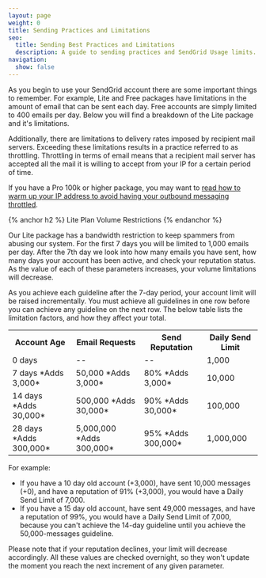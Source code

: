 ```yaml
---
layout: page
weight: 0
title: Sending Practices and Limitations
seo:
  title: Sending Best Practices and Limitations
  description: A guide to sending practices and SendGrid Usage limits. Learn how to best use SendGrid today.
navigation:
  show: false
---
```


As you begin to use your SendGrid account there are some important things to remember. For example, Lite and Free packages have limitations in the amount of email that can be sent each day. Free accounts are simply limited to 400 emails per day. Below you will find a breakdown of the Lite package and it's limitations.

Additionally, there are limitations to delivery rates imposed by recipient mail servers. Exceeding these limitations results in a practice referred to as throttling. Throttling in terms of email means that a recipient mail server has accepted all the mail it is willing to accept from your IP for a certain period of time.

If you have a Pro 100k or higher package, you may want to [read how to warm up your IP address to avoid having your outbound messaging throttled]({{root_url}}/User_Guide/Setting_Up_Your_Server/warming_up_ips.html).

{% anchor h2 %}
Lite Plan Volume Restrictions
{% endanchor %}

Our Lite package has a bandwidth restriction to keep spammers from abusing our system. For the first 7 days you will be limited to 1,000 emails per day. After the 7th day we look into how many emails you have sent, how many days your account has been active, and check your reputation status. As the value of each of these parameters increases, your volume limitations will decrease.

As you achieve each guideline after the 7-day period, your account limit will be raised incrementally. You must achieve all guidelines in one row before you can achieve any guideline on the next row. The below table lists the limitation factors, and how they affect your total.

<table class="table table-bordered table-striped">
   <tbody>
      <tr>
         <th>Account Age</th>
         <th>Email Requests</th>
         <th>Send Reputation</th>
         <th>Daily Send Limit</th>
      </tr>
      <tr>
         <td>0 days</td>
         <td>--</td>
         <td>--</td>
         <td>1,000</td>
      </tr>
      <tr>
         <td>7 days *Adds 3,000*</td>
         <td>50,000 *Adds 3,000*</td>
         <td>80% *Adds 3,000*</td>
         <td>10,000</td>
      </tr>
      <tr>
         <td>14 days *Adds 30,000*</td>
         <td>500,000 *Adds 30,000*</td>
         <td>90% *Adds 30,000*</td>
         <td>100,000</td>
      </tr>
      <tr>
         <td>28 days *Adds 300,000*</td>
         <td>5,000,000 *Adds 300,000*</td>
         <td>95% *Adds 300,000*</td>
         <td>1,000,000</td>
      </tr>
   </tbody>
</table>

For example:

-   If you have a 10 day old account (+3,000), have sent 10,000 messages (+0), and have a reputation of 91% (+3,000), you would have a Daily Send Limit of 7,000.
-   If you have a 15 day old account, have sent 49,000 messages, and have a reputation of 99%, you would have a Daily Send Limit of 7,000, because you can't achieve the 14-day guideline until you achieve the 50,000-messages guideline.

Please note that if your reputation declines, your limit will decrease accordingly. All these values are checked overnight, so they won't update the moment you reach the next increment of any given parameter.
